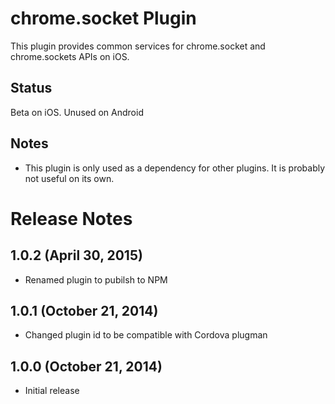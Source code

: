 # chrome.socket Plugin

This plugin provides common services for chrome.socket and chrome.sockets APIs on iOS.

## Status

Beta on iOS. Unused on Android

## Notes

* This plugin is only used as a dependency for other plugins. It is probably not useful on its own.

# Release Notes

## 1.0.2 (April 30, 2015)
- Renamed plugin to pubilsh to NPM

## 1.0.1 (October 21, 2014)
- Changed plugin id to be compatible with Cordova plugman

## 1.0.0 (October 21, 2014)
- Initial release
